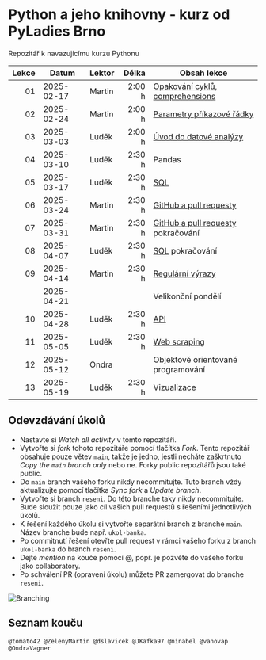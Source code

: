 # Python a jeho knihovny - kurz od PyLadies Brno

Repozitář k navazujícímu kurzu Pythonu

| Lekce | Datum      | Lektor |  Délka | Obsah lekce                              |
| ----: | ---------- | ------ | -----: | ---------------------------------------- |
|    01 | 2025-02-17 | Martin | 2:00 h | [Opakování cyklů, comprehensions][cykly] |
|    02 | 2025-02-24 | Martin | 2:00 h | [Parametry příkazové řádky][params]      |
|    03 | 2025-03-03 | Luděk  | 2:00 h | [Úvod do datové analýzy][dta-uvod]       |
|    04 | 2025-03-10 | Luděk  | 2:30 h | Pandas                                   |
|    05 | 2025-03-17 | Luděk  | 2:30 h | [SQL][sql]                               |
|    06 | 2025-03-24 | Martin | 2:30 h | [GitHub a pull requesty][gh]             |
|    07 | 2025-03-31 | Martin | 2:30 h | [GitHub a pull requesty][gh] pokračování |
|    08 | 2025-04-07 | Luděk  | 2:30 h | [SQL][sql] pokračování                   |
|    09 | 2025-04-14 | Martin | 2:30 h | [Regulární výrazy][regexp]               |
|       | 2025-04-21 |        |        | Velikonční pondělí                       |
|    10 | 2025-04-28 | Luděk  | 2:30 h | [API][api]                               |
|    11 | 2025-05-05 | Luděk  | 2:30 h | [Web scraping][webscraping]              |
|    12 | 2025-05-12 | Ondra  |        | Objektově orientované programování       |
|    13 | 2025-05-19 | Luděk  | 2:30 h | Vizualizace                              |

[cykly]: https://kodim.cz/czechitas/uvod-do-progr-2/bonusy/cykly-2/cyklus-s-ciselnou-radou
[params]: https://kodim.cz/czechitas/uvod-do-progr-2/bonusy/parametry-prikazove-radky/parametry
[regexp]: https://kodim.cz/czechitas/python-data-1/ziskavani-dat/regularni-vyrazy/regularni-vyrazy
[dta-uvod]: https://blackdeck.cz/dta-uvod
[gh]: https://github.com/PyLadiesCZ-Brno/python-knihovny/tree/main/06#readme
[sql]: https://dta-sql.streamlit.app/
[api]: https://dta-api.streamlit.app/
[webscraping]: https://dta-scraping.streamlit.app/

## Odevzdávání úkolů

* Nastavte si _Watch all activity_ v tomto repozitáři.
* Vytvořte si _fork_ tohoto repozitáře pomocí tlačítka _Fork_. Tento repozitář
  obsahuje pouze větev `main`, takže je jedno, jestli necháte zaškrtnuto _Copy
  the `main` branch only_ nebo ne. Forky public repozítářů jsou také public.
* Do `main` branch vašeho forku nikdy necommitujte. Tuto branch vždy
  aktualizujte pomocí tlačítka _Sync fork_ a _Update branch_.
* Vytvořte si branch `reseni`. Do této branche taky nikdy necommitujte. Bude
  sloužit pouze jako cíl vašich pull requestů s řešeními jednotlivých úkolů.
* K řešení každého úkolu si vytvořte separátní branch z branche `main`. Název
  branche bude např. `ukol-banka`.
* Po commitnutí řešení otevřte pull request v rámci vašeho forku z branch
  `ukol-banka` do branch `reseni`.
* Dejte _mention_ na kouče pomocí @, popř. je pozvěte do vašeho forku jako
  collaboratory.
* Po schválení PR (opravení úkolu) můžete PR zamergovat do branche `reseni`.

![Branching](branching.png)

## Seznam kouču

```
@tomato42 @ZelenyMartin @dslavicek @JKafka97 @ninabel @vanovap @OndraVagner
```
